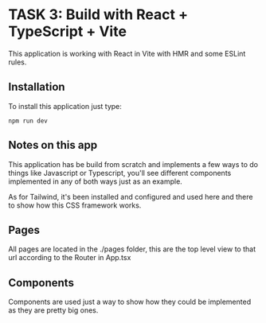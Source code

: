 # TASK 3: Build with React + TypeScript + Vite

This application is working with React in Vite with HMR and some ESLint rules.

## Installation

To install this application just type:
```script
npm run dev
````

## Notes on this app

This application has be build from scratch and implements a few ways to do things like Javascript or Typescript, you'll see
different components implemented in any of both ways just as an example.

As for Tailwind, it's been installed and configured and used here and there to show how this CSS framework works.

## Pages

All pages are located in the ./pages folder, this are the top level view to that url according to the Router in App.tsx

## Components 

Components are used just a way to show how they could be implemented as they are pretty big ones.
